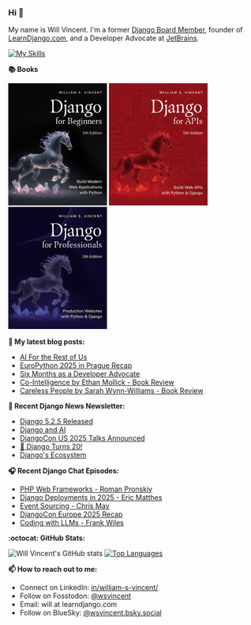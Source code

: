 ### Hi 👋

My name is Will Vincent. I'm a former [Django Board Member](https://www.djangoproject.com/foundation/), founder of [LearnDjango.com](https://learndjango.com/), and a Developer Advocate at [JetBrains](https://www.jetbrains.com/).

[![My Skills](https://skillicons.dev/icons?i=py,django,js,html,htmx,css,git,pycharm)](https://skillicons.dev)

**📚 Books**

<a href="https://learndjango.com/courses/django-for-beginners/"><img src="images/dfb50_cover.jpg" width="200" alt="Django for Beginners"/></a>
<a href="https://learndjango.com/courses/django-for-apis/"><img src="images/dfa51_cover.jpg" width="200" alt="Django for APIs"/></a>
<a href="https://learndjango.com/courses/django-for-professionals/"><img src="images/dfp50_cover.jpg" width="200" alt="Django for Professionals"/></a>

**📜 My latest blog posts:**
* [AI For the Rest of Us](https://wsvincent.com/ai-for-the-rest-of-us/)
* [EuroPython 2025 in Prague Recap](https://wsvincent.com/europython2025-recap/)
* [Six Months as a Developer Advocate](https://wsvincent.com/six-months-developer-advocate/)
* [Co-Intelligence by Ethan Mollick - Book Review](https://wsvincent.com/cointelligence-book-review/)
* [Careless People by Sarah Wynn-Williams - Book Review](https://wsvincent.com/careless-people-book-review/)

**📰 Recent Django News Newsletter:**
* [Django 5.2.5 Released](https://django-news.com/issues/297#start)
* [Django and AI](https://django-news.com/issues/296#start)
* [DjangoCon US 2025 Talks Announced](https://django-news.com/issues/295#start)
* [🎂 Django Turns 20!](https://django-news.com/issues/294#start)
* [Django's Ecosystem](https://django-news.com/issues/293#start)

**🎧 Recent Django Chat Episodes:**
* [PHP Web Frameworks - Roman Pronskiy](https://djangochat.com/episodes/php-web-frameworks-roman-pronskiy)
* [Django Deployments in 2025 - Eric Matthes](https://djangochat.com/episodes/django-deployments-in-2025-eric-matthes)
* [Event Sourcing - Chris May](https://djangochat.com/episodes/event-sourcing-chris-may)
* [DjangoCon Europe 2025 Recap](https://djangochat.com/episodes/djangocon-europe-2025-recap)
* [Coding with LLMs - Frank Wiles](https://djangochat.com/episodes/coding-with-llms-frank-wiles)


**:octocat: GitHub Stats:**

![Will Vincent's GitHub stats](https://github-readme-stats.vercel.app/api?username=wsvincent&show_icons=&private_count=true&theme=dracula)  [![Top Languages](https://github-readme-stats.vercel.app/api/top-langs/?username=jefftriplett&layout=compact&theme=dracula)]()

**📫 How to reach out to me:**
- Connect on LinkedIn: [in/william-s-vincent/](https://www.linkedin.com/in/william-s-vincent/)
- Follow on Fosstodon: [@wsvincent](https://fosstodon.org/@wsvincent)
- Email: will at learndjango.com
- Follow on BlueSky: [@wsvincent.bsky.social](https://bsky.app/profile/wsvincent.bsky.social)
